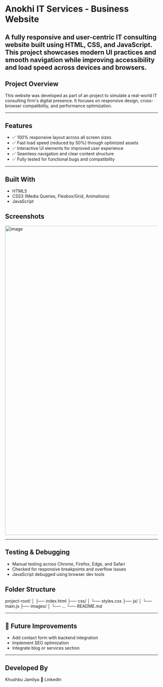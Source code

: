 # Anokhi IT Services - Business Website

A fully responsive and user-centric IT consulting website built using HTML, CSS, and JavaScript. This project showcases modern UI practices and smooth navigation while improving accessibility and load speed across devices and browsers.
----
##  Project Overview

This website was developed as part of an project to simulate a real-world IT consulting firm's digital presence. It focuses on responsive design, cross-browser compatibility, and performance optimization.

---

##  Features

* ✅ 100% responsive layout across all screen sizes
* ✅ Fast load speed (reduced by 50%) through optimized assets
* ✅ Interactive UI elements for improved user experience
* ✅ Seamless navigation and clear content structure
* ✅ Fully tested for functional bugs and compatibility

---

##  Built With

* HTML5
* CSS3 (Media Queries, Flexbox/Grid, Animations)
* JavaScript

  
## Screenshots
<img width="1916" height="1020" alt="image" src="https://github.com/user-attachments/assets/7a9442c3-10d7-4022-8d97-42dabadfd85f" />


---

## Testing & Debugging

* Manual testing across Chrome, Firefox, Edge, and Safari
* Checked for responsive breakpoints and overflow issues
* JavaScript debugged using browser dev tools

## Folder Structure


project-root/
│
├── index.html
├── css/
│   └── styles.css
├── js/
│   └── main.js
├── images/
│   └── ...
└── README.md

---

## 📌 Future Improvements

* Add contact form with backend integration
* Implement SEO optimization
* Integrate blog or services section

---

## Developed By
Khushbu Jamliya
🔗 LinkedIn


